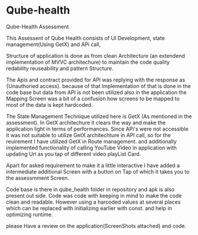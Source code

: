 # Qube-health
Qube-Health Assessment


This Assessent of Qube Health consists of UI Development, state management(Using GetX) and APi call,

Structure of application is done as from clean Architecture (an extendend implementation of MVVC architechure) to maintain the code quality redability reuseability and pattern Structure.

The Apis and contract provided for APi was replying with the response as {Unauthoried access}. because of that Implementation of that is done in the code base but data from API is not been utilized also in the application the Mapping Screen was a bit of a confusion how screens to be mapped to most of the data is kept hardcoded.

The State Management Technique utilized here is GetX (As mentioned in the assessment). In GetX architechure it clears the way and make the application light in terms of performances. Since APi's were not accessible it was not suitable to utilize GetX architechture in API call, so for the reuirement I have utilized GetX in Route management. and additionally implemented functionality of calling YouTube Video in application with updating Url as you tap of different video playList Card. 

Apart for asked requirement to make it a little interactive I have added a intermediate additional Screen with a button on Tap of which it takes you to the assessmment Screen.

Code base is there in qube_health folder in repository and apk is also present out side. Code was code with keeping in mind to make the code clean and readable. However using a harcoded values at several places which can be replaced with initializing earlier with const. and help in optimizing runtime.

please Have a review on the application(ScreenShots attached) and code.